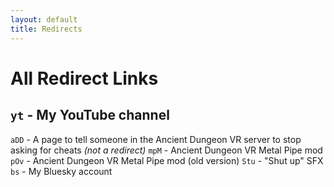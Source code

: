 ```yaml
---
layout: default
title: Redirects
---
```


# All Redirect Links
`yt` - My YouTube channel
---
`aDD` - A page to tell someone in the Ancient Dungeon VR server to stop asking for cheats *(not a redirect)*
`mpM` - Ancient Dungeon VR Metal Pipe mod
`pOv` - Ancient Dungeon VR Metal Pipe mod (old version)
`Stu` - "Shut up" SFX
`bs` - My Bluesky account